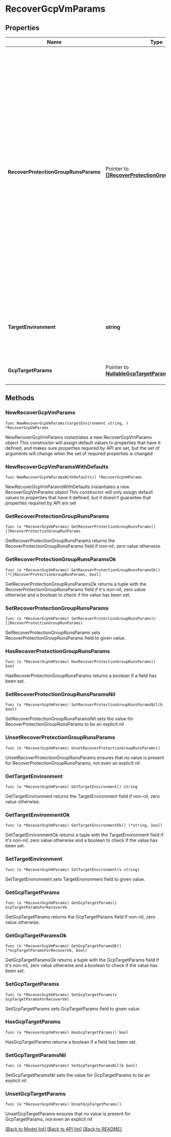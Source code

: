 # RecoverGcpVmParams

## Properties

Name | Type | Description | Notes
------------ | ------------- | ------------- | -------------
**RecoverProtectionGroupRunsParams** | Pointer to [**[]RecoverProtectionGroupRunParams**](RecoverProtectionGroupRunParams.md) | Specifies the Protection Group Runs params to recover. All the VM&#39;s that are successfully backed up by specified Runs will be recovered. This can be specified along with individual snapshots of VMs. User has to make sure that specified Object snapshots and Protection Group Runs should not have any intersection. For example, user cannot specify multiple Runs which has same Object or an Object snapshot and a Run which has same Object&#39;s snapshot. | [optional] 
**TargetEnvironment** | **string** | Specifies the environment of the recovery target. The corresponding params below must be filled out. | 
**GcpTargetParams** | Pointer to [**NullableGcpTargetParamsForRecoverVm**](GcpTargetParamsForRecoverVm.md) | Specifies the params for recovering to a GCP target. | [optional] 

## Methods

### NewRecoverGcpVmParams

`func NewRecoverGcpVmParams(targetEnvironment string, ) *RecoverGcpVmParams`

NewRecoverGcpVmParams instantiates a new RecoverGcpVmParams object
This constructor will assign default values to properties that have it defined,
and makes sure properties required by API are set, but the set of arguments
will change when the set of required properties is changed

### NewRecoverGcpVmParamsWithDefaults

`func NewRecoverGcpVmParamsWithDefaults() *RecoverGcpVmParams`

NewRecoverGcpVmParamsWithDefaults instantiates a new RecoverGcpVmParams object
This constructor will only assign default values to properties that have it defined,
but it doesn't guarantee that properties required by API are set

### GetRecoverProtectionGroupRunsParams

`func (o *RecoverGcpVmParams) GetRecoverProtectionGroupRunsParams() []RecoverProtectionGroupRunParams`

GetRecoverProtectionGroupRunsParams returns the RecoverProtectionGroupRunsParams field if non-nil, zero value otherwise.

### GetRecoverProtectionGroupRunsParamsOk

`func (o *RecoverGcpVmParams) GetRecoverProtectionGroupRunsParamsOk() (*[]RecoverProtectionGroupRunParams, bool)`

GetRecoverProtectionGroupRunsParamsOk returns a tuple with the RecoverProtectionGroupRunsParams field if it's non-nil, zero value otherwise
and a boolean to check if the value has been set.

### SetRecoverProtectionGroupRunsParams

`func (o *RecoverGcpVmParams) SetRecoverProtectionGroupRunsParams(v []RecoverProtectionGroupRunParams)`

SetRecoverProtectionGroupRunsParams sets RecoverProtectionGroupRunsParams field to given value.

### HasRecoverProtectionGroupRunsParams

`func (o *RecoverGcpVmParams) HasRecoverProtectionGroupRunsParams() bool`

HasRecoverProtectionGroupRunsParams returns a boolean if a field has been set.

### SetRecoverProtectionGroupRunsParamsNil

`func (o *RecoverGcpVmParams) SetRecoverProtectionGroupRunsParamsNil(b bool)`

 SetRecoverProtectionGroupRunsParamsNil sets the value for RecoverProtectionGroupRunsParams to be an explicit nil

### UnsetRecoverProtectionGroupRunsParams
`func (o *RecoverGcpVmParams) UnsetRecoverProtectionGroupRunsParams()`

UnsetRecoverProtectionGroupRunsParams ensures that no value is present for RecoverProtectionGroupRunsParams, not even an explicit nil
### GetTargetEnvironment

`func (o *RecoverGcpVmParams) GetTargetEnvironment() string`

GetTargetEnvironment returns the TargetEnvironment field if non-nil, zero value otherwise.

### GetTargetEnvironmentOk

`func (o *RecoverGcpVmParams) GetTargetEnvironmentOk() (*string, bool)`

GetTargetEnvironmentOk returns a tuple with the TargetEnvironment field if it's non-nil, zero value otherwise
and a boolean to check if the value has been set.

### SetTargetEnvironment

`func (o *RecoverGcpVmParams) SetTargetEnvironment(v string)`

SetTargetEnvironment sets TargetEnvironment field to given value.


### GetGcpTargetParams

`func (o *RecoverGcpVmParams) GetGcpTargetParams() GcpTargetParamsForRecoverVm`

GetGcpTargetParams returns the GcpTargetParams field if non-nil, zero value otherwise.

### GetGcpTargetParamsOk

`func (o *RecoverGcpVmParams) GetGcpTargetParamsOk() (*GcpTargetParamsForRecoverVm, bool)`

GetGcpTargetParamsOk returns a tuple with the GcpTargetParams field if it's non-nil, zero value otherwise
and a boolean to check if the value has been set.

### SetGcpTargetParams

`func (o *RecoverGcpVmParams) SetGcpTargetParams(v GcpTargetParamsForRecoverVm)`

SetGcpTargetParams sets GcpTargetParams field to given value.

### HasGcpTargetParams

`func (o *RecoverGcpVmParams) HasGcpTargetParams() bool`

HasGcpTargetParams returns a boolean if a field has been set.

### SetGcpTargetParamsNil

`func (o *RecoverGcpVmParams) SetGcpTargetParamsNil(b bool)`

 SetGcpTargetParamsNil sets the value for GcpTargetParams to be an explicit nil

### UnsetGcpTargetParams
`func (o *RecoverGcpVmParams) UnsetGcpTargetParams()`

UnsetGcpTargetParams ensures that no value is present for GcpTargetParams, not even an explicit nil

[[Back to Model list]](../README.md#documentation-for-models) [[Back to API list]](../README.md#documentation-for-api-endpoints) [[Back to README]](../README.md)


